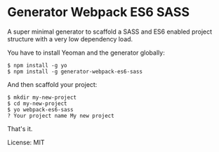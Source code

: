# Generator Webpack ES6 SASS

A super minimal generator to scaffold a SASS and ES6 enabled project structure with a very low dependency load.

You have to install Yeoman and the generator globally:

```
$ npm install -g yo
$ npm install -g generator-webpack-es6-sass
```

And then scaffold your project:

```
$ mkdir my-new-project
$ cd my-new-project
$ yo webpack-es6-sass
? Your project name My new project
```

That's it.

License: MIT
